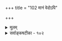 +++
title = "102 मानं वेदोऽपि"

+++
<details><summary>मूलम्</summary>

मानं वेदोऽपि वक्तुर्गुणत इति परं न्यायवित्साधयिष्यन् सामान्याद् बुद्धिहेतोः प्रमितिमधिकतस्साधयत्यन्यनीत्या ।  
कार्यत्वं भेदकं स त्विह वदतु कथं धीविशेषत्वहेतौ सिद्धेऽसिद्धेऽपि नित्यप्रमितिमति विभौ निष्फलत्वादमुष्य ॥ १०२ ॥
</details>

<details><summary>सर्वाङ्कषटीका - १०२</summary>

उत्सर्गाम्नानमेतदिति कथम्? वेदस्यापि परत एव प्रामाण्यादिति वदन्तं प्रत्याह- मानमित्यादि । **न्यायवित्** =नैयायिकः **परम्** = परमात्मानम् **साधयिष्यन्** = साधयितुमिच्छन् वेदोऽपि **वक्तुः** = तदुपदेष्टुः **गुणतः** = सर्वज्ञत्वपरमाप्तत्वादिगुणत एव **मानम्** = प्रमाणम्, न स्वतः इति, सामान्यात् **बुद्धिहेतोः** = ज्ञान- सामान्यकारणापेक्षया **अधिकतः** = अधिकेन आप्तोक्तत्वहेतुना गुणेन जन्याम् **प्रमितिम्** = प्रमाम् अन्यनीत्या- अप्रमान्यायेन साधयति ॥ 

नैयायिकाः खलु ज्ञानसामान्यकारणापेक्षया अतिरिक्तो दोषः अप्रमायाः यथा कारणम्, तथा प्रमायाः गुणः कारणम् । अतश्च वेदप्रामाण्यं तदुपदेष्टुः पुरुषस्य गुणात् भवति इत्याशेरते । तथा चात्रानुमानम् ' प्रमा ज्ञानहेत्वतिरिक्तहेतुजन्या, कार्यत्वे सति ज्ञानविशेषरूपत्वात्, अप्रमावत्' इति । ईश्वरीयप्रमाव्यावृत्त्यर्थं कार्यत्वे सतीति विशेषणम् । अप्रमाया ज्ञानविशेषरूपत्वेन तत्र ज्ञानहेत्वतिरिक्तदोषरूपविशेषकारणजन्यत्वं हि सर्व- संमतम् । तद्वदेव प्रमाया अपि गुणरूपविशेषहेतुजन्यत्वमावश्यकमिति भावः । एवञ्च वेदोपदेष्टृतयेश्वरसिद्धिः ॥ 

655 

कार्यत्वं भेदकं स त्विह वदतु कथं धीविशेषत्वहेतौ 

सिद्धेऽसिद्धेऽपि नित्यप्रमितिमति विभौ निष्फलत्वादमुष्य ॥102॥ 



तस्योत्तरमाह - कार्यत्वमित्यादि । स **तु** = नैयायिकः **इह** = उक्तानुमाने **धोविशेषत्वहेतौ** = उक्तानुमाने ज्ञानविशेषत्वरूपहेतौ **कार्यत्वम्** = कार्यत्वरूपम् **भेदकम्** = विशेषणम् **कथम्** = कीदृशफलाय **वदतु** = वदेत् । कुतः ? **अमुष्य** = कार्यत्वरूपविशेषणस्य **नित्यप्रमितिमति** = नित्यप्रमात्मकज्ञानवति **विभौ** = परमात्मनि सिद्धे अथवा असिद्धेऽपि वा निष्फलत्वात् । अतः व्यर्थविशेषणघटितत्वात् व्याप्यत्वासिद्धिः ॥ 

अत्र पक्षभूतप्रमापदेन ईश्वरप्रमाया अपि क्रोडीकारे, तस्या नित्यत्वेन जन्यत्वाभावात् बाधः । तस्या अपक्षीकारे व्यर्थविशेषणत्वमिति उक्तानुमानेन नेष्टसिद्धिः । वस्तुतस्त्विदमुक्तिदूषणम्॥ 

विषयेष्वपि सर्वेषु विवदन्ते परीक्षकाः । तत्कालसदृशं हन्त ह्यवर्धत कलिस्ततः ॥ स्थूलेष्वपि प्रमेयेषु विवदन्ते यदा वृथा । किमु सूक्ष्मप्रमेयेषु विज्ञानाभावकारणात् ॥ जानन्त एव ह्याचार्याः सर्वं देवकृपाबलात् । तत्कालसदृशं किञ्चिद् ब्रूयुस्ते धर्मसंकटात् ॥ विषयग्रहणं त्वन्यत् ज्ञानस्य ग्रहणं तथा । प्रमात्वग्रहणं त्वन्यदित्याहुस्ते परीक्षकाः ॥ त्रयं युगपदित्येके द्वयं युगपदित्यथ । प्रत्येकमेव त्रितयं इत्यन्ये च बुधा विदुः ॥ 



प्रकृते – प्रमात्वमप्रमात्वं चोभयं परत इति नैय्यायिकाः । उभयं स्वत इति सांख्याः । अप्रमात्वं स्वतः, प्रमात्वं परत इति सौगताः । प्रमात्वं स्वतः, अप्रमात्वं तु परत इति वेदान्तिनः ॥ 

'सर्वं न्याय्यं युक्तिमत्त्वात् विदुषां किमशोभनम्' । इत्याह भगवान् स्पष्टं कथमेतद्विचिन्त्यताम् ॥ सप्तभङ्गीनयः स्याद्धि ह्येवं यदि च कथ्यते । व्यवस्थितं न किञ्चित्स्यात् इत्याद्याशंक्यते पुनः ॥ 

अत्र तत्त्वं यथावद्धि वक्ष्यामस्समयान्तरे । प्रामाण्यविषये त्वत्र वक्ष्ये वेदान्तिसंमतम् ॥ तत्राप्यस्ति विकल्पोऽसावुत्पत्तिज्ञप्तिभेदतः । विकल्पयोर्द्वयोरस्ति स्वतस्त्वपरतस्त्वयोः ॥ 

प्रामाण्यस्य स्वतस्त्वपरतस्त्वविचारे प्रथमम् प्रामाण्योत्पत्तौ स्वतस्त्वपरतस्त्वविचारः, ततः **प्रामाण्यज्ञप्तौ** =प्रामाण्यग्रहणे स्वतस्त्वपरतस्त्वविचार इति कक्ष्याद्वयं वर्तते इत्यवधेयम् ॥ 

तत्रोत्पत्तौ स्वतस्त्वं नाम ज्ञानसामान्यसामग्रीजन्यत्वम् । ज्ञप्तौ स्वतस्त्वं नाम ज्ञानग्राहकसामग्री- ग्राह्यत्वम् । उत्पत्तौ परतस्त्वं नाम ज्ञानसामान्यसामग्र्यतिरिक्तविशेषसामग्रीजन्यत्वम् । ज्ञप्तौ परतस्त्वं नाम ज्ञानग्राहकसामग्र्यतिरिक्तसामग्रीग्राह्यत्वम् । नैयायिकानामयमाशयः कार्यं हि सामान्यविशेषरूपेण भिद्यते । यथा पटादिकार्यं पटत्वादिना सामान्यरूपेण, नीलपटत्वरक्तपटत्वादिना विशेषरूपेण च भिद्यते । अत एव पटसामान्यसामग्री तुरीवेमतन्तुवायादिरूपा । एवं नीलपटादिरूपविशेषसामग्री च नीलतन्त्वादिरूपा । एवमेव ज्ञानमपि सामान्यविशेषरूपेण भिद्यते । ज्ञानसामान्यमन्यत् । तद्विशेषे प्रमाप्रमे भिन्ने । न हि सामान्यं विशेषो भवेत्, विशेषो वा सामान्यं भवेत् । अत एव ज्ञानसामान्यसामग्री अन्या, ज्ञानविशेषसामग्री च अन्या । आत्ममनस्संयोगादिस्सामान्यसामग्री । तया सह गुणदोषादिः विशेषसामग्री । ततश्च गुणजन्या प्रमा, दोषजन्या 



656 

अप्रमा । इदमेवोत्पत्तौ परतस्त्वम् । एवं प्रमात्वाप्रमात्वे ज्ञानग्रहणसामान्यसामग्र्यतिरिक्तसामग्रीग्राह्ये । ज्ञान- ग्रहणसामान्यसामग्री अनुव्यवसायरूपा । तया ज्ञानमात्रं गृह्येत, न तु तद्विशेषे प्रमात्वाप्रमात्वे, अनुव्यवसायस्य सामान्यसामग्रीत्वात् । अतः प्रमात्वं अनुव्यवसायातिरिक्तया सफलप्रवृत्तिजनकत्वहेतुकानुमित्या गृह्यते - इदं ज्ञानम् प्रमा, सफलप्रवृत्तिजनकत्वात् इति । एवमेवाप्रमात्वमपि अनुव्यवसायातिरिक्तया विफलप्रवृत्तिजनकत्व- हेतुकानुमित्या गृह्यते - इदं ज्ञानम् अप्रमा, विफलप्रवृत्तिजनकत्वात् - इति । इदमेव ज्ञप्तौ परतस्त्वम् । एवञ्च प्रमात्वमप्रमात्वं च ज्ञानसामान्यसामग्र्यतिरिक्तगुणदोषजन्यत्वादुत्पत्तावपि परतस्त्ववादिनः, ज्ञानग्राहकसामग्र्यतिरिक्तानुमितिग्राह्यत्वात् ज्ञप्तावपि परतस्त्ववादिनो नैय्यायिकाः ॥ 

9 

वेदान्तिनः प्राभाकराश्च - प्रामाण्यम् उत्पत्तौ ज्ञप्तौ च ज्ञानसामान्यकारणातिरिक्तं विशेषकारणं नापेक्षते, जायमानस्य सर्वस्यापि ज्ञानस्य स्वत एव प्रमारूपत्वात् । सत्यरजतज्ञानं यादृशं अनुभवसिद्धम्, शुक्तिरजतज्ञानमपि तादृशमेवादावनुभवसिद्धम् । समीपोपसर्पणानन्तरमेव 'इदं ज्ञानमप्रमा' इति जानन्ति । अतः प्रामाण्यं ज्ञानसामान्यसामग्र्यैव स्वयमुत्पद्यते, अप्रामाण्यं तु दोषवशात् । ननु दोषो यत्र मिलितो भवति तत्राप्रमा इति यदि, तर्हि दोषाभाव एव प्रमां प्रति कारणमिति, दोषाभाव एव प्रमासामग्री जातेति कथं प्रमात्वं स्वत इति चेत्, अभावस्यातिरिक्तपदार्थत्वाभावेन, अतिरिक्तसामग्र्या असिद्धेः । अतः प्रामाण्यं स्वत एवो- त्पद्यते । एवं प्रामाण्यं स्वत एव ज्ञायते च । यदि सफलप्रवृत्तिजनकत्वेन प्रामाण्यमनुमीयते तर्हि तादृशानुमाने प्रामाण्यं कथं ज्ञायेत । यदि स्वतः, तर्हि सिद्धं स्वतः प्रामाण्यम् । यद्यन्येन ज्ञानेन, तर्ह्य - नवस्था । अतः प्रामाण्यं स्वतः, अप्रामाण्यं तु **परतः** = विफलप्रवृत्तिजनकत्वानुमानेन । तथा च ज्ञानजनकसामग्रीजन्यत्वमुत्पत्तौ स्वतस्त्वम् । ज्ञानग्राहकसामग्रीग्राह्यत्वं ज्ञप्तौ स्वतस्त्वम् । ज्ञानस्य स्वप्रकाशत्वेन स्वत एव ग्रहणात्, ज्ञानग्राहकसामग्रीग्राह्यत्वमेव स्वतस्त्वम् । ननु नैयायिकमतेऽपि - ' इदं ज्ञानं प्रमा, सफलप्रवृत्तिजनकत्वात्' इत्यनुमितिसामग्र्या पक्षीभूतज्ञाने प्रामाण्यग्रहणात् ज्ञानग्राहकसामग्रीग्राह्यत्वं प्रामाण्ये सिद्धमिति सिद्धसाधनमिति चेत्, ज्ञानग्राहकसामग्र्यां यावत्त्वस्य विशेषणात् । ज्ञानग्राहिकाः यावत्यः सामग्र्यः, ताभिस्सर्वाभिरपि ग्राह्यत्वलाभात् 'इदं रजतम्' इति प्रमासामग्र्या अपि तदन्तर्गतत्वात्, तया ज्ञानमात्रग्रहणेऽपि प्रामाण्यस्याग्रहणेन दोषाभावात् ॥ 

ननु तर्हि — 'इदं ज्ञानम् अप्रमा, विफलप्रवृत्तिजनकत्वात्' इत्यनुमानेनाप्रामाण्यस्यैव ग्रहणात्, ज्ञानग्राहकयावत्सामग्रीग्राह्यत्वं प्रमात्वे नास्तीति व्यभिचार इति चेत्, अप्रामाण्या ग्राहकत्वस्य सामग्री - विशेषणत्वेन, तत्सामग्र्या व्यावृत्तेः । अथैवमपि उक्तानुमितिसामग्र्या पक्षीभूतभ्रमेऽप्रामाण्यग्रहणेऽपि अनुमित्या- त्मकज्ञाने प्रामाण्यस्य स्वत एव ग्रहणात्पुनरपि बाध इति चेत्, न । 'अप्रामाण्याग्राहक' इत्यनेन तदप्रामाण्याग्राहकत्वविवक्षणात् । 'तत्' पदस्य बुद्धिस्थपरामर्शकत्वात्, अप्रामाण्याग्राहकतादृशानुमितिः तत्पदेन ग्राह्या । तयाऽनुमितिसामग्र्या पक्षीभूतज्ञानेऽप्रामाण्यग्रहणेऽपि अनुमित्यात्मके विषयीभूते ज्ञानेऽप्रामाण्या- ग्रहणेन बाधपरिहारः । तथा च ' तदप्रामाण्याग्राहकज्ञानग्राहकयावत्सामग्रीग्राह्यत्वं स्वतस्त्वम्, तदभावश्च परतस्त्वमिति निष्कर्षः ॥ 

657 



ननु यदि प्रामाण्यं सर्वत्र स्वत एव गृह्यते, तर्हि कुत्रचित् 'ममोत्पन्नं ज्ञानं प्रमा, न वा ? ' इति संशयः कथं स्यात्, प्रामाण्यस्य गृहीतत्वादिति चेत्, प्राथमिकज्ञानस्यानवधारणात्मकत्वेन संशयसहत्वात् । अनन्तरं सफलप्रवृत्तिजनकत्वेन हेतुना तत्प्रामाण्येऽवधृते संशयपरिहारात् पूर्वं गृहीतं प्रामाण्यमेव दृढीक्रियते । ननु तर्हि अनवधारणात्मके प्राथमिकज्ञाने प्रामाण्यं न गृहीतमेवेत्यायातम् । ततश्च ज्ञानग्राहकयावत्सामग्रीग्राह्यत्वं गतमेवेति कथं स्वतस्त्वसंरंभ इति चेत्, अनवधारणत्वेन रूपेणैव प्रथमं ग्रहणेन संशयसहत्त्वात् । अथैवमपि विषयांश एव तत्र संशयजननात्, विषय्यंशे संशयस्याभावात्, विषयांशेऽनवधारणरूपत्वम्, विषय्यंशेऽवधारणरूपत्व- मेवेति प्राप्तो विषयविषयिभेदः, तयोर्ग्रहणेऽपि भेदश्चेति विषयग्रहणमन्यत्, विषयिग्रहणं चान्यद्यदि, तर्हि ज्ञानग्रहण- मन्यत्, प्रामाण्यग्रहणञ्चान्यदेवास्तु, का हानिः । तथा च ज्ञानग्रहणेनैव प्रामाण्यमपि गृह्यत इति शपथः कथमिति चेत्, अहो दुष्टतार्किक ! हैतुकोऽसि त्वम् । कथमेवं तर्कयन्, तावतैव ब्रह्मदर्शनं भविष्यतीति मन्यसे किम्? भो महावेदान्तिन् ! मास्तु कोपः । नाहं भवच्छापभीरुः । पृच्छामि भवन्तमेव किमनया चर्चया जातं तव ब्रह्मदर्शनमिति । अरे! पुनरपि तर्कयसि । 'तर्काप्रतिष्ठानात्' इति किं जानासि ? जानामि भो अहम् ॥ 

1 

कारी 

वेदान्तिनो भवन्तो हि न जानन्ति कुतस्त्विदम् । मायाया वैभवं ह्येते न जानन्ति किल ह्यहो ! ॥ सगुणं परमात्मानं मिथ्येति किल मन्वते । अत एते तत्कृपातो वञ्चिता हन्त ! मन्महे ॥ अत एवोच्यतेऽस्माभिरसकृच्च मुहुर्मुहुः । वेदान्तशास्त्रं सर्वं हि तर्कशास्त्रीकृतं परैः ॥ तस्यैव च फलं लोके दृश्यते सर्वशून्यता । तर्कशास्त्रं हि विद्वद्भिः लोकायतमितीरितम्॥ पर्याप्तं बाह्यजगति सर्वस्मिन्नपि वस्तुषु । नात्र वेदान्तिभिः कार्यं किञ्चिदस्ति समीक्ष्यताम् ॥ तपसा ब्रह्म जानीहीत्युक्तेऽप्येवं कुतो ह्यमी । तर्कमेवावलम्ब्यैवं वृथा निन्युर्हि वत्सरान् । विचारशास्त्रं वेदान्त इत्येवं कथमुच्यते ? । इति चेत् हन्त बालोऽसि त्वरितं श्रय सद्गुरुम् ॥ स सीमां दर्शयेन्नूनं विचारस्य समञ्जसाम् । समापयामो वयमप्यत्रैवेमां विचारणाम् ॥ 

ननु वेदानां प्रामाण्यं असाधारणमिति तवापि संमतम् । एवं सति कथं खण्डयसि स्वतस्त्वम्? अये मुग्धवैदिक ! न वयं वेदानां स्वतः प्रामाण्यवादिनः । किं न श्रुतम् ' मन्त्रायुर्वेदप्रामाण्यवच्च तत्प्रामाण्य- माप्तप्रामाण्यात्' (न्या.सू.2-1-69 ) इति । तद्वा कथमिति चेत्, एतद्वा कथमिति समानम् । सत्यं वेदानां प्रामाण्यमसाधारणमेव । तत्तु तदुपदेष्टृवैशिष्ट्यादेव । तर्हि कुत्र विश्रामः ? किं नैतदपि श्रुतम् ? 'श्रद्धावान् लभते ज्ञानं तत्परः संयतेन्द्रियः ।' (गी. 4-39) 'श्रद्धामयोऽयं पुरुषो यो यच्छ्रद्धः स एव सः' (गी. 17-3) इत्यादि । सा वा श्रद्धा कथं भवेत् ? सम्यक् पृष्टमायुष्मता । उत्तरं केन वक्तव्यम् ? साधवः सेव्यन्ताम् । के ते साधवः ? कुत्र सन्ति ते ? अयि भोः ! 

नाहं त उपदेशाय प्रवृत्तः, नाप्यहं गुरुः । दिग्दर्शनं कथंचित्तु दर्शितं, सेव्यतां हरिः ॥ सर्वयोगक्षेमकरः स शेते हृदये तव । आर्तिः प्रामाणिकी स्याच्चेत्, स मार्ग दर्शयिष्यति ॥ समाप्तस्तर्ककालोऽयमित्येवमवधार्यताम् । वृथाविचारं सन्त्यज्य कार्येष्ववतर द्रुतम् ॥ ॐ ‘उद्धरेदात्मनात्मानं नात्मानमवसादयेत्' । इत्याद्युक्तं भगवता गाढं तच्चिन्त्यतां सदा ॥ १०२ ॥
</details>
